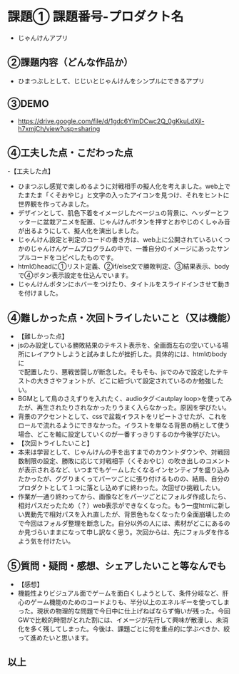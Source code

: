 # 課題① 課題番号-プロダクト名
- じゃんけんアプリ

## ②課題内容（どんな作品か）
- ひまつぶしとして、じじいとじゃんけんをシンプルにできるアプリ

## ③DEMO
- https://drive.google.com/file/d/1gdc6YImDCwc2Q_0gKkuLdXjl-h7xmjCh/view?usp=sharing

## ④工夫した点・こだわった点
-【工夫した点】 
- ひまつぶし感覚で楽しめるように対戦相手の擬人化を考えました。web上でたまたま「くそおやじ」と文字の入ったアイコンを見つけ、それをヒントに世界観を作ってみました。
- デザインとして、肌色下着をイメージしたベージュの背景に、ヘッダーとフッターに盆栽アニメを配置、じゃんけんボタンを押すとおやじのくしゃみ音が出るようにして、擬人化を演出しました。
- じゃんけん設定と判定のコードの書き方は、web上に公開されているいくつかのじゃんけんゲームプログラムの中で、一番自分のイメージにあったサンプルコードをコピペしたものです。
- htmlのheadに①リスト定義、②if/else文で勝敗判定、③結果表示、bodyで④ボタン表示設定を仕込んでいます。
- じゃんけんボタンにホバーをつけたり、タイトルをスライドインさせて動きを付けました。

## ④難しかった点・次回トライしたいこと（又は機能）
- 【難しかった点】
- jsのみ設定している勝敗結果のテキスト表示を、全画面左右の空いている場所にレイアウトしようと試みましたが挫折した。具体的には、htmlのbodyに<div container>で配置したり、悪戦苦闘しが断念した。そもそも、jsでのみで設定したテキストの大きさやフォントが、どこに紐づいて設定されているのか勉強したい。
- BGMとして鳥のさえずりを入れたく、audioタグ＜autplay loop>を使ってみたが、再生されたりされなかったりうまく入らなかった。原因を学びたい。
- 背景のアクセントとして、cssで盆栽イラストをリピートさせたが、これをロールで流れるようにできなかった。イラストを単なる背景の柄として使う場合、どこを軸に設定していくのが一番すっきりするのか今後学びたい。
- 【次回トライしたいこと】
- 本来は学習として、じゃんけんの手を出すまでのカウントダウンや、対戦回数制限の設定、勝敗に応じて対戦相手（くそおやじ）の吹き出しのコメントが表示されるなど、いつまでもゲームしたくなるインセンティブを盛り込みたかったが、ググりまくってパーツごとに張り付けるものの、結局、自分のプロダクトとして１つに落とし込めずに終わった。次回ぜひ挑戦したい。
- 作業が一通り終わってから、画像などをパーツごとにフォルダ作成したら、相対パスだったため（？）web表示ができなくなった。もう一度htmlに新しい異動先で相対パスを入れ直したが、背景色もなくなったり全面崩壊したので今回はフォルダ整理を断念した。自分以外の人には、素材がどこにあるのか見づらいままになって申し訳なく思う。次回からは、先にフォルダを作るよう気を付けたい。

## ⑤質問・疑問・感想、シェアしたいこと等なんでも
- 【感想】
- 機能性よりビジュアル面でゲームを面白くしようとして、条件分岐など、肝心のゲーム機能のためのコードよりも、半分以上のエネルギーを使ってしまった。現状の物理的な問題で今日中に仕上げねばならず悔いが残った。今回GWで比較的時間がとれた割には、イメージが先行して興味が散漫し、未消化を多く残してしまった。今後は、課題ごとに何を重点的に学ぶべきか、絞って進めたいと思います。

## 以上
